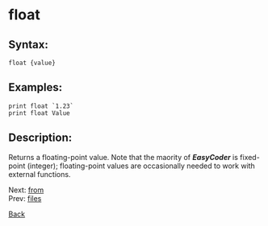 # float

## Syntax:
`float {value}`

## Examples:
``print float `1.23` ``  
`print float Value`

## Description:
Returns a floating-point value. Note that the maority of **_EasyCoder_** is fixed-point (integer); floating-point values are occasionally needed to work with external functions.

Next: [from](from.md)  
Prev: [files](files.md)

[Back](../../README.md)
